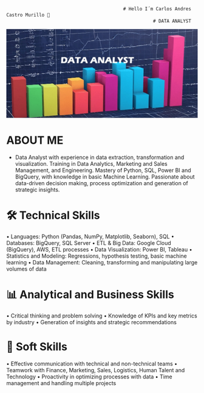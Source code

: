                                                # Hello I´m Carlos Andres Castro Murillo 👋
                                                          # DATA ANALYST
![](https://github.com/CarlosDataAnalyst/CarlosDataAnalyst/blob/c66e406d1a6fb3d463a5d5b447462ce21a90fce6/FONDO%2023.jpg)                               
# ABOUT ME
- Data Analyst with experience in data extraction, transformation and visualization. Training in Data Analytics, Marketing and Sales Management, and Engineering. Mastery of Python, SQL, Power BI and BigQuery, with knowledge in basic Machine Learning. Passionate about data-driven decision making, process optimization and generation of strategic insights.

# 🛠️ Technical Skills
• Languages: Python (Pandas, NumPy, Matplotlib, Seaborn), SQL
• Databases: BigQuery, SQL Server
• ETL & Big Data: Google Cloud (BigQuery), AWS, ETL processes
• Data Visualization: Power BI, Tableau
• Statistics and Modeling: Regressions, hypothesis testing, basic machine learning
• Data Management: Cleaning, transforming and manipulating large volumes of data

#  📊 Analytical and Business Skills
• Critical thinking and problem solving
• Knowledge of KPIs and key metrics by industry
• Generation of insights and strategic recommendations

# 🤝 Soft Skills
• Effective communication with technical and non-technical teams
• Teamwork with Finance, Marketing, Sales, Logistics, Human Talent and Technology
• Proactivity in optimizing processes with data
• Time management and handling multiple projects
<!--    JHHJKKK
**CarlosDataAnalyst/CarlosDataAnalyst** is a Data Analyst✨ _special_ ✨ repository because its `README.md` (this file) appears on your GitHub profile.

Here are some ideas to get you started:

- 🔭 I’m currently working on ...
- 🌱 I’m currently learning ...
- 👯 I’m looking to collaborate on ...
- 🤔 I’m looking for help with ...
- 💬 Ask me about ...
- 📫 How to reach me: ...
- 😄 Pronouns: ...
- ⚡ Fun fact: ...
-->
